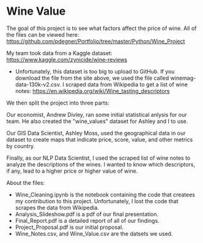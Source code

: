 # Wine Value
The goal of this project is to see what factors affect the price of wine. 
All of the files can be viewed here: https://github.com/pdegner/Portfolio/tree/master/Python/Wine_Project 

My team took data from a Kaggle dataset: https://www.kaggle.com/zynicide/wine-reviews
 * Unfortunately, this dataset is too big to upload to GitHub. If you download the file from the site above, we used the file called winemag-data-130k-v2.csv.
I scraped data from Wikipedia to get a list of wine notes: https://en.wikipedia.org/wiki/Wine_tasting_descriptors

We then split the project into three parts:

Our economist, Andrew Divley, ran some initial statistical anlysis for our team. He also created the "wine_values" dataset for Ashley and I to use. 

Our GIS Data Scientist, Ashley Moss, used the geographical data in our dataset to create maps that indicate price, score, value, and other metrics by country. 

Finally, as our NLP Data Scientist, I used the scraped list of wine notes to analyze the descriptions of the wines. I wanted to know which descriptors, if any, lead to a higher price or higher value of wine. 

About the files:
 * Wine_Cleaning.ipynb is the notebook containing the code that createes my contribution to this project. 
    Unfortunately, I lost the code that scrapes the data from Wikipedia. 
 * Analysis_Slideshow.pdf is a pdf of our final presentation. 
 * Final_Report.pdf is a detailed report of all of our findings. 
 * Project_Proposal.pdf is our initial proposal. 
 * Wine_Notes.csv, and Wine_Value.csv are the datsets we used. 

